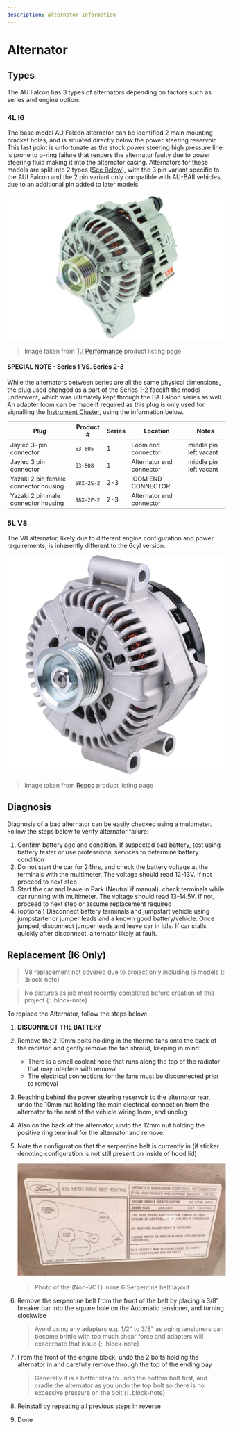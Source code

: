 ```yaml
---
description: alternator information
---
```


# Alternator

## Types

The AU Falcon has 3 types of alternators depending on factors such as series and engine option:

### 4L I6

The base model AU Falcon alternator can be identified 2 main mounting bracket holes, and is situated directly below the power steering reservoir. This last point is unfortunate as the stock power steering high pressure line is prone to o-ring failure that renders the alternator faulty due to power steering fluid making it into the alternator casing. Alternators for these models are split into 2 types ([See Below](#special-note---series-1-vs-series-2-3)), with the 3 pin variant specific to the AUI Falcon and the 2 pin variant only compatible with AU-BAII vehicles, due to an additional pin added to later models.

![I6 alternator](./I6-alternator.png)

> Image taken from [T.I Performance](../../Credits.md#sources) product listing page

#### SPECIAL NOTE - Series 1 VS. Series 2-3

While the alternators between series are all the same physical dimensions, the plug used changed as a part of the Series 1-2 facelift the model underwent, which was ultimately kept through the BA Falcon series as well. An adapter loom can be made if required as this plug is only used for signalling the [Instrument Cluster](../../ECUBCM/InstrumentCluster/InstrumentCluster.md), using the information below.

| Plug | Product # | Series | Location | Notes |
| --- | --- | --- | --- | --- |
| Jaylec 3-pin connector | `53-605` | 1 | Loom end connector | middle pin left vacant |
| Jaylec 3 pin connector | `53-808` | 1 | Alternator end connector | middle pin left vacant |
| Yazaki 2 pin female connector housing | `58X-2S-2` | 2-3 | lOOM END CONNECTOR | |
| Yazaki 2 pin male connector housing | `58X-2P-2` | 2-3 | Alternator end connector | |

### 5L V8

The V8 alternator, likely due to different engine configuration and power requirements, is inherently different to the 6cyl version. 

![V8 Alternator](./V8-alternator.png)

> Image taken from [Repco](../../Credits.md#sources) product listing page

## Diagnosis

Diagnosis of a bad alternator can be easily checked using a multimeter. Follow the steps below to verify alternator failure:

1. Confirm battery age and condition. If suspected bad battery, test using battery tester or use professional services to determine battery condition
1. Do not start the car for 24hrs, and check the battery voltage at the terminals with the multimeter. The voltage should read 12-13V. If not proceed to next step
1. Start the car and leave in Park (Neutral if manual). check terminals while car running with multimeter. The voltage should read 13-14.5V. If not, proceed to next step or assume replacement required
1. (optional) Disconnect battery terminals and jumpstart vehicle using jumpstarter or jumper leads and a known good battery/vehicle. Once jumped, disconnect jumper leads and leave car in idle. If car stalls quickly after disconnect, alternator likely at fault.

## Replacement (I6 Only)

> V8 replacement not covered due to project only including I6 models
{: .block-note}

> No pictures as job most recently completed before creation of this project
{: .block-note}

To replace the Alternator, follow the steps below:
1. **DISCONNECT THE BATTERY**
1. Remove the 2 10mm bolts holding in the thermo fans onto the back of the radiator, and gently remove the fan shroud, keeping in mind:
    - There is a small coolant hose that runs along the top of the radiator that may interfere with removal
    - The electrical connections for the fans must be disconnected prior to removal
1. Reaching behind the power steering reservoir to the alternator rear, undo the 10mm nut holding the main electrical connection from the alternator to the rest of the vehicle wiring loom, and unplug
1. Also on the back of the alternator, undo the 12mm nut holding the positive ring terminal for the alternator and remove.
1. Note the configuration that the serpentine belt is currently in (if sticker denoting configuration is not still present on inside of hood lid)
    
    ![Belt configuration](../../Common/belt-configuration-tag.jpg)

    > Photo of the (Non-VCT) inline 6 Serpentine belt layout

1. Remove the serpentine belt from the front of the belt by placing a 3/8" breaker bar into the square hole on the Automatic tensioner, and turning clockwise

    > Avoid using any adapters e.g. 1/2" to 3/8" as aging tensioners can become brittle with too much shear force and adapters will exacerbate that issue
    {: .block-note}

1. From the front of the engine block, undo the 2 bolts holding the alternator in and carefully remove through the top of the ending bay

    > Generally it is a better idea to undo the bottom bolt first, and cradle the alternator as you undo the top bolt so there is no excessive pressure on the bolt
    {: .block-note}
    
1. Reinstall by repeating all previous steps in reverse
1. Done